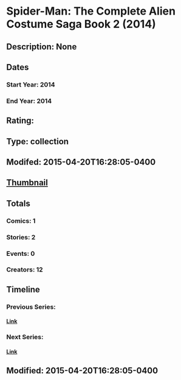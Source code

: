 # Spider-Man: The Complete Alien Costume Saga Book 2 (2014)
## Description: None
## Dates
### Start Year: 2014
### End Year: 2014
## Rating: 
## Type: collection
## Modifed: 2015-04-20T16:28:05-0400
## [Thumbnail](http://i.annihil.us/u/prod/marvel/i/mg/b/40/image_not_available.jpg)
## Totals
### Comics: 1
### Stories: 2
### Events: 0
### Creators: 12
## Timeline
### Previous Series: 
#### [Link]()
### Next Series: 
#### [Link]()
## Modified: 2015-04-20T16:28:05-0400